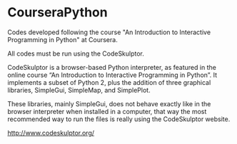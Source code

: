 # CourseraPython
Codes developed following the course "An Introduction to Interactive Programming in Python" at Coursera.

All codes must be run using the CodeSkulptor.

CodeSkulptor is a browser-based Python interpreter, as featured in the online course “An Introduction to Interactive Programming in Python”. It implements a subset of Python 2, plus the addition of three graphical libraries, SimpleGui, SimpleMap, and SimplePlot.

These libraries, mainly SimpleGui, does not behave exactly like in the browser interpreter when installed in a computer, that way the most recommended way to run the files is really using the CodeSkulptor website.

http://www.codeskulptor.org/
